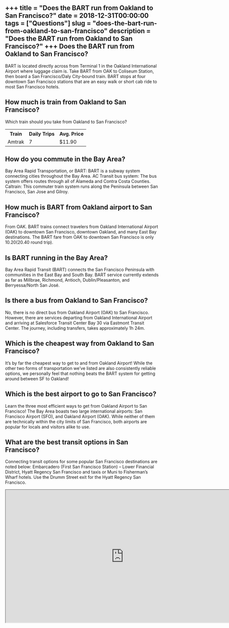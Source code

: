 +++
title = "Does the BART run from Oakland to San Francisco?"
date = 2018-12-31T00:00:00
tags = ["Questions"]
slug = "does-the-bart-run-from-oakland-to-san-francisco"
description = "Does the BART run from Oakland to San Francisco?"
+++
Does the BART run from Oakland to San Francisco?
------------------------------------------------

BART is located directly across from Terminal 1 in the Oakland International Airport where luggage claim is. Take BART from OAK to Coliseum Station, then board a San Francisco/Daly City-bound train. BART stops at four downtown San Francisco stations that are an easy walk or short cab ride to most San Francisco hotels.

How much is train from Oakland to San Francisco?
------------------------------------------------

Which train should you take from Oakland to San Francisco?

<table><tr><th>Train</th><th>Daily Trips</th><th>Avg. Price</th></tr><tr><td>Amtrak</td><td>7</td><td>$11.90</td></tr></table>

How do you commute in the Bay Area?
-----------------------------------

Bay Area Rapid Transportation, or BART: BART is a subway system connecting cities throughout the Bay Area. AC Transit bus system: The bus system offers routes through all of Alameda and Contra Costa Counties. Caltrain: This commuter train system runs along the Peninsula between San Francisco, San Jose and Gilroy.

How much is BART from Oakland airport to San Francisco?
-------------------------------------------------------

From OAK. BART trains connect travelers from Oakland International Airport (OAK) to downtown San Francisco, downtown Oakland, and many East Bay destinations. The BART fare from OAK to downtown San Francisco is only $10.20 ($20.40 round trip).

Is BART running in the Bay Area?
--------------------------------

Bay Area Rapid Transit (BART) connects the San Francisco Peninsula with communities in the East Bay and South Bay. BART service currently extends as far as Millbrae, Richmond, Antioch, Dublin/Pleasanton, and Berryessa/North San José.

Is there a bus from Oakland to San Francisco?
---------------------------------------------

No, there is no direct bus from Oakland Airport (OAK) to San Francisco. However, there are services departing from Oakland International Airport and arriving at Salesforce Transit Center Bay 30 via Eastmont Transit Center. The journey, including transfers, takes approximately 1h 24m.

Which is the cheapest way from Oakland to San Francisco?
--------------------------------------------------------

It’s by far the cheapest way to get to and from Oakland Airport! While the other two forms of transportation we’ve listed are also consistently reliable options, we personally feel that nothing beats the BART system for getting around between SF to Oakland!

Which is the best airport to go to San Francisco?
-------------------------------------------------

Learn the three most efficient ways to get from Oakland Airport to San Francisco! The Bay Area boasts two large international airports: San Francisco Airport (SFO), and Oakland Airport (OAK). While neither of them are technically within the city limits of San Francisco, both airports are popular for locals and visitors alike to use.

What are the best transit options in San Francisco?
---------------------------------------------------

Connecting transit options for some popular San Francisco destinations are noted below: Embarcadero (First San Francisco Station) – Lower Financial District, Hyatt Regency San Francisco and taxis or Muni to Fisherman’s Wharf hotels. Use the Drumm Street exit for the Hyatt Regency San Francisco.

<iframe allow="accelerometer; autoplay; clipboard-write; encrypted-media; gyroscope; picture-in-picture" allowfullscreen="" class="__youtube_prefs__  epyt-is-override  no-lazyload" data-no-lazy="1" data-origheight="433" data-origwidth="770" data-skipgform_ajax_framebjll="" height="433" id="_ytid_11120" loading="lazy" src="https://www.youtube.com/embed/vJKMjocipmw?enablejsapi=1&autoplay=0&cc_load_policy=0&cc_lang_pref=&iv_load_policy=1&loop=0&modestbranding=0&rel=1&fs=1&playsinline=0&autohide=2&theme=dark&color=red&controls=1&" title="YouTube player" width="770"></iframe>